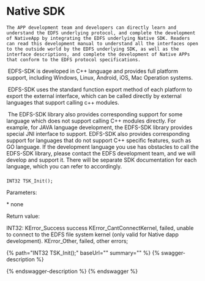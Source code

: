 # Native SDK



```
The APP development team and developers can directly learn and understand the EDFS underlying protocol, and complete the development of NativeApp by integrating the EDFS underlying Native SDK. Readers can read this development manual to understand all the interfaces open to the outside world by the EDFS underlying SDK, as well as the interface descriptions, and complete the development of Native APPs that conform to the EDFS protocol specifications.
```

​ EDFS-SDK is developed in C++ language and provides full platform support, including Windows, Linux, Android, iOS, Mac Operation systems.

​ EDFS-SDK uses the standard function export method of each platform to export the external interface, which can be called directly by external languages that support calling c++ modules.

​ The EDFS-SDK library also provides corresponding support for some language which does not support calling C++ modules directly. For example, for JAVA language development, the EDFS-SDK library provides special JNI interface to support. EDFS-SDK also provides corresponding support for languages that do not support C++ specific features, such as GO language. If the development language you use has obstacles to call the EDFS-SDK library, please contact the EDFS development team, and we will develop and support it. There will be separate SDK documentation for each language, which you can refer to accordingly.

###

```
INT32 TSK_Init();
```

Parameters:

\* none

Return value:

INT32: KError\_Success success KError\_CantConnectKernel, failed, unable to connect to the EDFS file system kernel (only valid for Native dapp development). KError\_Other, failed, other errors;



{% path="INT32 TSK_Init();" baseUrl="" summary="" %}
{% swagger-description %}

{% endswagger-description %}
{% endswagger %}

